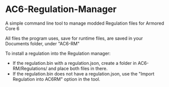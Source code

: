 # AC6-Regulation-Manager
A simple command line tool to manage modded Regulation files for Armored Core 6

All files the program uses, save for runtime files, are saved in your Documents folder, under "AC6-RM"

To install a regulation into the Regulation manager:

- If the regulation.bin with a regulation.json, create a folder in AC6-RM/Regulations/ and place both files in there.
- If the regulation.bin does not have a regulation.json, use the "Import Regulation into AC6RM" option in the tool.
